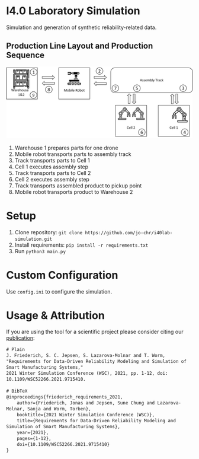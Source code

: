 # I4.0 Laboratory Simulation

Simulation and generation of synthetic reliability-related data.

## Production Line Layout and Production Sequence

![production line](images/production_line.png)

1. Warehouse 1 prepares parts for one drone
2. Mobile robot transports parts to assembly track
3. Track transports parts to Cell 1
4. Cell 1 executes assembly step
5. Track transports parts to Cell 2
6. Cell 2 executes assembly step
7. Track transports assembled product to pickup point
8. Mobile robot transports product to Warehouse 2

# Setup

1. Clone repository: `git clone https://github.com/jo-chr/i40lab-simulation.git`
2. Install requirements: `pip install -r requirements.txt`
3. Run `python3 main.py`

# Custom Configuration

Use `config.ini` to configure the simulation.

# Usage & Attribution

If you are using the tool for a scientific project please consider citing our [publication](https://ieeexplore.ieee.org/document/9715410):

    # Plain
    J. Friederich, S. C. Jepsen, S. Lazarova-Molnar and T. Worm, 
    "Requirements for Data-Driven Reliability Modeling and Simulation of Smart Manufacturing Systems,"
    2021 Winter Simulation Conference (WSC), 2021, pp. 1-12, doi: 10.1109/WSC52266.2021.9715410.
   
    # BibTeX
    @inproceedings{friederich_requirements_2021,
        author={Friederich, Jonas and Jepsen, Sune Chung and Lazarova-Molnar, Sanja and Worm, Torben}, 
        booktitle={2021 Winter Simulation Conference (WSC)},
        title={Requirements for Data-Driven Reliability Modeling and Simulation of Smart Manufacturing Systems},
        year={2021},  
        pages={1-12},
        doi={10.1109/WSC52266.2021.9715410}
    }



